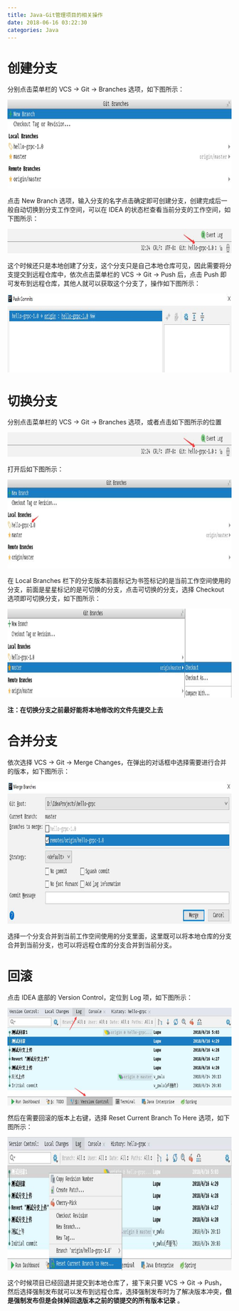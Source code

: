 ```yaml
---
title: Java-Git管理项目的相关操作
date: 2018-06-16 03:22:30
categories: Java
---
```


# 创建分支

分别点击菜单栏的 VCS -> Git -> Branches 选项，如下图所示：

<img src="IDEA-Git管理项目的相关操作/20180616033851.jpg" width="1020" height="200"/>

点击 New Branch 选项，输入分支的名字点击确定即可创建分支，创建完成后一般自动切换到分支工作空间，可以在 IDEA 的状态栏查看当前分支的工作空间，如下图所示：

<!-- more -->

<img src="IDEA-Git管理项目的相关操作/20180616035140.jpg" width="1020" height="55"/>

这个时候还只是本地创建了分支，这个分支只是自己本地仓库可见，因此需要将分支提交到远程仓库中，依次点击菜单栏的 VCS -> Git -> Push 后，点击 Push 即可发布到远程仓库，其他人就可以获取这个分支了，操作如下图所示：

<img src="IDEA-Git管理项目的相关操作/20180616041432.jpg" width="1020" height="177"/>

# 切换分支

分别点击菜单栏的 VCS -> Git -> Branches 选项，或者点击如下图所示的位置

<img src="IDEA-Git管理项目的相关操作/20180616035140.jpg" width="1020" height="55"/>

打开后如下图所示：

<img src="IDEA-Git管理项目的相关操作/20180616040111.jpg" width="1020" height="200"/>

在 Local Branches 栏下的分支版本前面标记为书签标记的是当前工作空间使用的分支，前面是星星标记的是可切换的分支，点击可切换的分支，选择 Checkout 选项即可切换分支，如下图所示：

<img src="IDEA-Git管理项目的相关操作/20180616040524.jpg" width="1020" height="200"/>

**注：在切换分支之前最好能将本地修改的文件先提交上去**

# 合并分支

依次选择 VCS -> Git -> Merge Changes，在弹出的对话框中选择需要进行合并的版本，如下图所示：

<img src="IDEA-Git管理项目的相关操作/20180616110326.jpg" width="1020" height="320"/>

选择一个分支合并到当前工作空间使用的分支里面，这里既可以将本地仓库的分支合并到当前分支，也可以将远程仓库的分支合并到当前分支。

# 回滚

点击 IDEA 底部的 Version Control，定位到 Log 项，如下图所示：

<img src="IDEA-Git管理项目的相关操作/20180616104436.jpg" width="1020" height="220"/>

然后在需要回滚的版本上右键，选择 Reset Current Branch To Here 选项，如下图所示：

<img src="IDEA-Git管理项目的相关操作/20180616105322.jpg" width="1020" height="300"/>

这个时候项目已经回退并提交到本地仓库了，接下来只要 VCS -> Git -> Push，然后选择强制发布就可以发布到远程仓库，选择强制发布时为了解决版本冲突，**但是强制发布但是会抹掉回退版本之前的锁提交的所有版本记录** 。